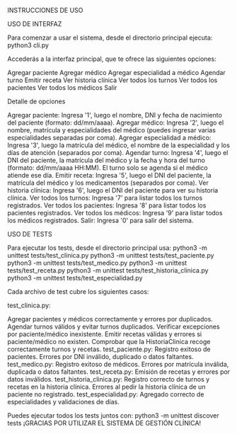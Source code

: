 INSTRUCCIONES DE USO

USO DE INTERFAZ

Para comenzar a usar el sistema, desde el directorio principal ejecuta:
python3 cli.py

Accederás a la interfaz principal, que te ofrece las siguientes opciones:

Agregar paciente
Agregar médico
Agregar especialidad a médico
Agendar turno
Emitir receta
Ver historia clínica
Ver todos los turnos
Ver todos los pacientes
Ver todos los médicos
Salir

Detalle de opciones

Agregar paciente: Ingresa '1', luego el nombre, DNI y fecha de nacimiento del paciente (formato: dd/mm/aaaa).
Agregar médico: Ingresa '2', luego el nombre, matrícula y especialidades del médico (puedes ingresar varias especialidades separadas por coma).
Agregar especialidad a médico: Ingresa '3', luego la matrícula del médico, el nombre de la especialidad y los días de atención (separados por coma).
Agendar turno: Ingresa '4', luego el DNI del paciente, la matrícula del médico y la fecha y hora del turno (formato: dd/mm/aaaa HH:MM). El turno solo se agenda si el médico atiende ese día.
Emitir receta: Ingresa '5', luego el DNI del paciente, la matrícula del médico y los medicamentos (separados por coma).
Ver historia clínica: Ingresa '6', luego el DNI del paciente para ver su historia clínica.
Ver todos los turnos: Ingresa '7' para listar todos los turnos registrados.
Ver todos los pacientes: Ingresa '8' para listar todos los pacientes registrados.
Ver todos los médicos: Ingresa '9' para listar todos los médicos registrados.
Salir: Ingresa '0' para salir del sistema.


USO DE TESTS

Para ejecutar los tests, desde el directorio principal usa:
python3 -m unittest tests/test_clinica.py
python3 -m unittest tests/test_paciente.py
python3 -m unittest tests/test_medico.py
python3 -m unittest tests/test_receta.py
python3 -m unittest tests/test_historia_clinica.py
python3 -m unittest tests/test_especialidad.py

Cada archivo de test cubre los siguientes casos:

test_clinica.py:

Agregar pacientes y médicos correctamente y errores por duplicados.
Agendar turnos válidos y evitar turnos duplicados.
Verificar excepciones por paciente/médico inexistente.
Emitir recetas válidas y errores si paciente/médico no existen.
Comprobar que la HistoriaClinica recoge correctamente turnos y recetas.
test_paciente.py:
Registro exitoso de pacientes.
Errores por DNI inválido, duplicado o datos faltantes.
test_medico.py:
Registro exitoso de médicos.
Errores por matrícula inválida, duplicada o datos faltantes.
test_receta.py:
Emisión de recetas y errores por datos inválidos.
test_historia_clinica.py:
Registro correcto de turnos y recetas en la historia clínica.
Errores al pedir la historia clínica de un paciente no registrado.
test_especialidad.py:
Agregado correcto de especialidades y validaciones de días.

Puedes ejecutar todos los tests juntos con:
python3 -m unittest discover tests
¡GRACIAS POR UTILIZAR EL SISTEMA DE GESTIÓN CLÍNICA!